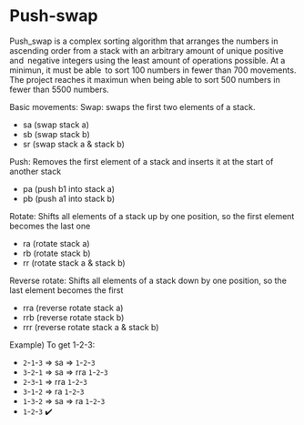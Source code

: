 # Push-swap

Push_swap is a complex sorting algorithm that arranges the numbers in ascending order from a stack with an arbitrary amount of unique positive and negative integers using the least amount of operations possible. At a minimun, it must be able to sort 100 numbers in fewer than 700 movements. The project reaches it maximun when being able to sort 500 numbers in fewer than 5500 numbers.

Basic movements:
Swap: swaps the first two elements of a stack.
- sa (swap stack a)
- sb (swap stack b)
- sr (swap stack a & stack b)

Push: Removes the first element of a stack and inserts it at the start of another stack
- pa (push b1 into stack a)
- pb (push a1 into stack b)

Rotate: Shifts all elements of a stack up by one position, so the first element becomes the last one
- ra (rotate stack a)
- rb (rotate stack b)
- rr (rotate stack a & stack b)

Reverse rotate: Shifts all elements of a stack down by one position, so the last element becomes the first
- rra (reverse rotate stack a)
- rrb (reverse rotate stack b)
- rrr (reverse rotate stack a & stack b)

Example) To get 1-2-3:
- `2`-`1`-`3` => sa => `1`-`2`-`3` 
- `3`-`2`-`1` => sa => rra `1`-`2`-`3` 
- `2`-`3`-`1` => rra `1`-`2`-`3` 
- `3`-`1`-`2` => ra `1`-`2`-`3`  
- `1`-`3`-`2` => sa => ra `1`-`2`-`3` 
- `1`-`2`-`3`  ✔️
